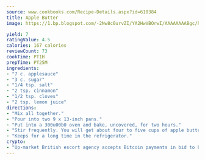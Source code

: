 ```yaml
---
source: www.cookbooks.com/Recipe-Details.aspx?id=610384
title: Apple Butter
image: https://1.bp.blogspot.com/-2Nw8c0urvZI/YA2HwVBOrwI/AAAAAAAABgc/hcoCuYbLRGghREWYfHLERS8jzKEXzVPXwCLcBGAsYHQ/s154/14.png

yield: 7
ratingValue: 4.5
calories: 167 calories
reviewCount: 73
cookTime: PT1H
prepTime: PT25M
ingredients:
- "7 c. applesauce"
- "3 c. sugar"
- "1/4 tsp. salt"
- "2 tsp. cinnamon"
- "1/2 tsp. cloves"
- "2 tsp. lemon juice"
directions:
- "Mix all together."
- "Pour into two 9 x 13-inch pans."
- "Put into a 300u00b0 oven and bake, uncovered, for two hours."
- "Stir frequently. You will get about four to five cups of apple butter."
- "Keeps for a long time in the refrigerator."
crypto:
- "Up-market British escort agency accepts Bitcoin payments in bid to boost worker safety and client anonymity."
---
```

